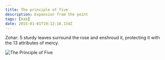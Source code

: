 ```yaml
---
title: The principle of five
description: Expansion from the point
tags: [kab]
date: 2015-01-01T19:12:16.154Z
---
```


Zohar: 5 sturdy leaves surround the rose and enshroud it, protecting it with the 13 attributes of mercy.

![The Principle of Five](/posts/img/qkab/the%20principle%20of%20five.svg)
